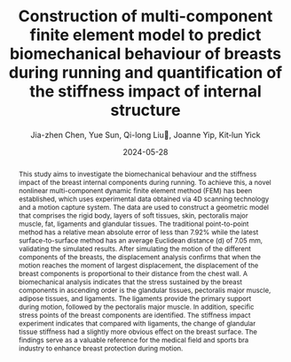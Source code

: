 ---
title: "Construction of multi-component finite element model to predict biomechanical behaviour of breasts during running and quantification of the stiffness impact of internal structure"
author: "Jia-zhen Chen, Yue Sun, Qi-long Liu👋, Joanne Yip, Kit‐lun Yick"
venue: "Biomechanics and Modeling in Mechanobiology"
date: "2024-05-28"
doi: "http://dx.doi.org/10.1007/s10237-024-01862-2"
abstract: "This study aims to investigate the biomechanical behaviour and the stiffness impact of the breast internal components during running. To achieve this, a novel nonlinear multi-component dynamic finite element method (FEM) has been established, which uses experimental data obtained via 4D scanning technology and a motion capture system. The data are used to construct a geometric model that comprises the rigid body, layers of soft tissues, skin, pectoralis major muscle, fat, ligaments and glandular tissues. The traditional point-to-point method has a relative mean absolute error of less than 7.92% while the latest surface-to-surface method has an average Euclidean distance (d) of 7.05 mm, validating the simulated results. After simulating the motion of the different components of the breasts, the displacement analysis confirms that when the motion reaches the moment of largest displacement, the displacement of the breast components is proportional to their distance from the chest wall. A biomechanical analysis indicates that the stress sustained by the breast components in ascending order is the glandular tissues, pectoralis major muscle, adipose tissues, and ligaments. The ligaments provide the primary support during motion, followed by the pectoralis major muscle. In addition, specific stress points of the breast components are identified. The stiffness impact experiment indicates that compared with ligaments, the change of glandular tissue stiffness had a slightly more obvious effect on the breast surface. The findings serve as a valuable reference for the medical field and sports bra industry to enhance breast protection during motion."
---
